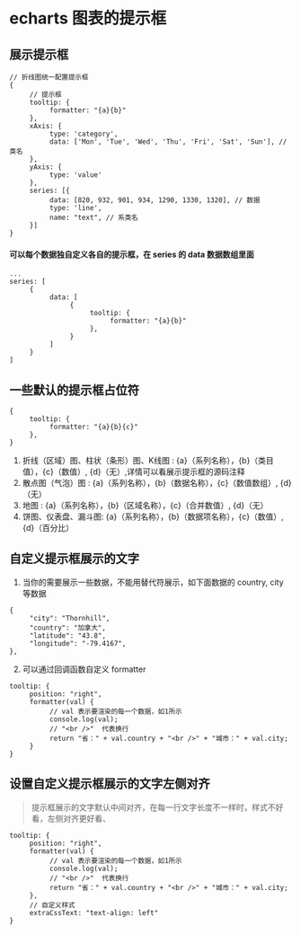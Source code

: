 
# echarts 图表的提示框
## 展示提示框

```
// 折线图统一配置提示框
{
     // 提示框
     tooltip: {
          formatter: "{a}{b}"
     },
     xAxis: {
          type: 'category',
          data: ['Mon', 'Tue', 'Wed', 'Thu', 'Fri', 'Sat', 'Sun'], // 类名
     },
     yAxis: {
          type: 'value'
     },
     series: [{
          data: [820, 932, 901, 934, 1290, 1330, 1320], // 数据
          type: 'line',
          name: "text", // 系类名
     }]
}
```

#### 可以每个数据独自定义各自的提示框，在 series 的 data 数据数组里面

```
...
series: [
     {
          data: [
               {
                    tooltip: {
                         formatter: "{a}{b}"
                    },
               }
          ]
     }
]
```

## 一些默认的提示框占位符

```
{
     tooltip: {
          formatter: "{a}{b}{c}"
     },
}
```

1. 折线（区域）图、柱状（条形）图、K线图 : {a}（系列名称），{b}（类目值），{c}（数值）, {d}（无）,详情可以看展示提示框的源码注释
2. 散点图（气泡）图 : {a}（系列名称），{b}（数据名称），{c}（数值数组）, {d}（无）
3. 地图 : {a}（系列名称），{b}（区域名称），{c}（合并数值）, {d}（无）
4. 饼图、仪表盘、漏斗图: {a}（系列名称），{b}（数据项名称），{c}（数值）, {d}（百分比）

## 自定义提示框展示的文字
1. 当你的需要展示一些数据，不能用替代符展示，如下面数据的 country, city 等数据

```
{
     "city": "Thornhill",
     "country": "加拿大",
     "latitude": "43.8",
     "longitude": "-79.4167",
},
```

2. 可以通过回调函数自定义 formatter

```
tooltip: {
     position: "right",
     formatter(val) {
          // val 表示要渲染的每一个数据，如1所示
          console.log(val);
          // "<br />"  代表换行
          return "省：" + val.country + "<br />" + "城市：" + val.city;
     }
}
```

## 设置自定义提示框展示的文字左侧对齐
> 提示框展示的文字默认中间对齐，在每一行文字长度不一样时，样式不好看，左侧对齐更好看、

```
tooltip: {
     position: "right",
     formatter(val) {
          // val 表示要渲染的每一个数据，如1所示
          console.log(val);
          // "<br />"  代表换行
          return "省：" + val.country + "<br />" + "城市：" + val.city;
     },
     // 自定义样式
     extraCssText: "text-align: left"
}
```